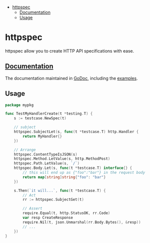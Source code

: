 <!-- START doctoc generated TOC please keep comment here to allow auto update -->
<!-- DON'T EDIT THIS SECTION, INSTEAD RE-RUN doctoc TO UPDATE -->


- [httpspec](#httpspec)
  - [Documentation](#documentation)
  - [Usage](#usage)

<!-- END doctoc generated TOC please keep comment here to allow auto update -->

# httpspec

httpspec allow you to create HTTP API specifications with ease.

## [Documentation](https://godoc.org/github.com/adamluzsi/testcase/httpspec)

The documentation maintained in [GoDoc](https://godoc.org/github.com/adamluzsi/testcase/httpspec), including the [examples](https://godoc.org/github.com/adamluzsi/testcase/httpspec#pkg-examples).

## Usage

```go
package mypkg

func TestMyHandlerCreate(t *testing.T) {
	s := testcase.NewSpec(t)

	// subject
	httpspec.SubjectLet(s, func(t *testcase.T) http.Handler {
		return MyHandler{}
	})

	// Arrange
	httpspec.ContentTypeIsJSON(s)
	httpspec.Method.LetValue(s, http.MethodPost)
	httpspec.Path.LetValue(s, `/`)
	httpspec.Body.Let(s, func(t *testcase.T) interface{} {
		// this will end up as {"foo":"bar"} in the request body
		return map[string]string{"foo": "bar"}
	})

	s.Then(`it will...`, func(t *testcase.T) {
		// Act
		rr := httpspec.SubjectGet(t)

		// Assert
		require.Equal(t, http.StatusOK, rr.Code)
		var resp CreateResponse
		require.Nil(t, json.Unmarshal(rr.Body.Bytes(), &resp))
		// ...
	})
}
```
